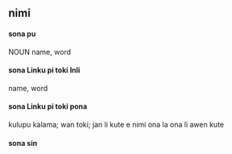 ## nimi

#### sona pu

NOUN name, word

#### sona Linku pi toki Inli

name, word

#### sona Linku pi toki pona

kulupu kalama; wan toki; jan li kute e nimi ona la ona li awen kute

#### sona sin

